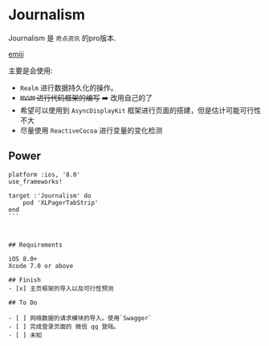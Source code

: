 # Journalism

Journalism 是 `奇点资讯` 的pro版本.

 [emiji](http://www.emoji-cheat-sheet.com/)

主要是会使用:

- `Realm` 进行数据持久化的操作。
- ~~`MVVM` 进行代码框架的编写~~ :arrow_right: 改用自己的了
- 希望可以使用到 `AsyncDisplayKit` 框架进行页面的搭建，但是估计可能可行性不大
- 尽量使用 `ReactiveCocoa` 进行变量的变化检测

## Power

````
platform :ios, '8.0'
use_frameworks!

target :'Journalism' do
    pod 'XLPagerTabStrip'
end
```



## Requirements

iOS 8.0+
Xcode 7.0 or above

## Finish
- [x] 主页框架的导入以及可行性预测

## To Do

- [ ] 网络数据的请求模块的导入。使用`Swagger`
- [ ] 完成登录页面的 微信 qq 登陆。
- [ ] 未知
